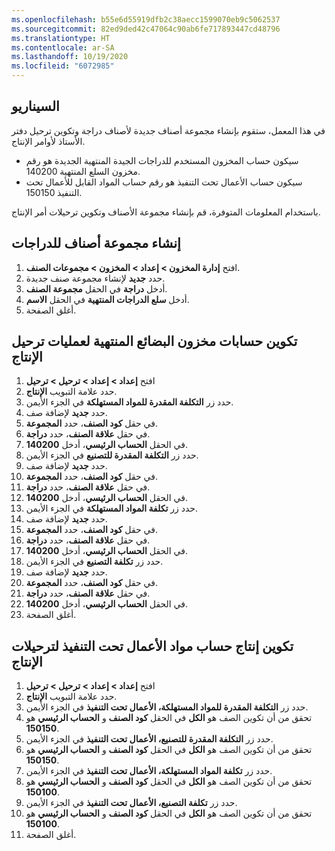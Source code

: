 ```yaml
---
ms.openlocfilehash: b55e6d55919dfb2c38aecc1599070eb9c5062537
ms.sourcegitcommit: 82ed9ded42c47064c90ab6fe717893447cd48796
ms.translationtype: HT
ms.contentlocale: ar-SA
ms.lasthandoff: 10/19/2020
ms.locfileid: "6072985"
---
```

## <a name="scenario"></a>السيناريو
في هذا المعمل، ستقوم بإنشاء مجموعة أصناف جديدة لأصناف دراجة وتكوين ترحيل دفتر الأستاذ لأوامر الإنتاج. 


- سيكون حساب المخزون المستخدم للدراجات الجيدة المنتهية الجديدة هو رقم مخزون السلع المنتهية 140200. 
- سيكون حساب الأعمال تحت التنفيذ هو رقم حساب المواد القابل للأعمال تحت التنفيذ 150150. 

باستخدام المعلومات المتوفرة، قم بإنشاء مجموعة الأصناف وتكوين ترحيلات أمر الإنتاج.

## <a name="create-an-item-group-for-bicycles"></a>إنشاء مجموعة أصناف للدراجات 

1.  افتح **إدارة المخزون > إعداد > المخزون > مجموعات الصنف**.
2.  حدد **جديد** لإنشاء مجموعة صنف جديدة.
3.  أدخل **دراجة** في الحقل **مجموعة الصنف**.
4.  أدخل **سلع الدراجات المنتهية** في الحقل **الاسم**.
5.  أغلق الصفحة.


## <a name="configure-the-finished-goods-inventory-accounts-for-production-postings"></a>تكوين حسابات مخزون البضائع المنتهية لعمليات ترحيل الإنتاج 

1.  افتح **إعداد > إعداد > ترحيل > ترحيل**
2.  حدد علامة التبويب **الإنتاج**.
3.  حدد زر **التكلفة المقدرة للمواد المستهلكة** في الجزء الأيمن.
4.  حدد **جديد** لإضافة صف.
5.  في حقل **كود الصنف**، حدد **المجموعة**.
6.  في حقل **علاقة الصنف**، حدد **دراجة**.
7.  في الحقل **الحساب الرئيسي**، أدخل **140200**.
8.  حدد زر **التكلفة المقدرة للتصنيع** في الجزء الأيمن.
9.  حدد **جديد** لإضافة صف.
10. في حقل **كود الصنف**، حدد **المجموعة**.
11. في حقل **علاقة الصنف**، حدد **دراجة**.
12. في الحقل **الحساب الرئيسي**، أدخل **140200**.
13. حدد زر **تكلفة المواد المستهلكة** في الجزء الأيمن.
14. حدد **جديد** لإضافة صف.
15. في حقل **كود الصنف**، حدد **المجموعة**.
16. في حقل **علاقة الصنف**، حدد **دراجة**.
17. في الحقل **الحساب الرئيسي**، أدخل **140200**.
18. حدد زر **تكلفة التصنيع** في الجزء الأيمن.
19. حدد **جديد** لإضافة صف.
20. في حقل **كود الصنف**، حدد **المجموعة**.
21. في حقل **علاقة الصنف**، حدد **دراجة**.
22. في الحقل **الحساب الرئيسي**، أدخل **140200**.
23. أغلق الصفحة.

## <a name="configure-the-production-wip-material-account-for-production-postings"></a>تكوين إنتاج حساب مواد الأعمال تحت التنفيذ لترحيلات الإنتاج 

1.  افتح **إعداد > إعداد > ترحيل > ترحيل**
2.  حدد علامة التبويب **الإنتاج**.
3.  حدد زر **التكلفة المقدرة للمواد المستهلكة، الأعمال تحت التنفيذ** في الجزء الأيمن.
4.  تحقق من أن تكوين الصف هو **الكل** في الحقل **كود الصنف** و **الحساب الرئيسي** هو **150150**.
5.  حدد زر **التكلفة المقدرة للتصنيع، الأعمال تحت التنفيذ** في الجزء الأيمن.
6.  تحقق من أن تكوين الصف هو **الكل** في الحقل **كود الصنف** و **الحساب الرئيسي** هو **150150**.
7.  حدد زر **تكلفة المواد المستهلكة، الأعمال تحت التنفيذ** في الجزء الأيمن.
8.  تحقق من أن تكوين الصف هو **الكل** في الحقل **كود الصنف** و **الحساب الرئيسي** هو **150100**.
9.  حدد زر **تكلفة التصنيع، الأعمال تحت التنفيذ** في الجزء الأيمن.
10. تحقق من أن تكوين الصف هو **الكل** في الحقل **كود الصنف** و **الحساب الرئيسي** هو **150100**.
11. أغلق الصفحة.

